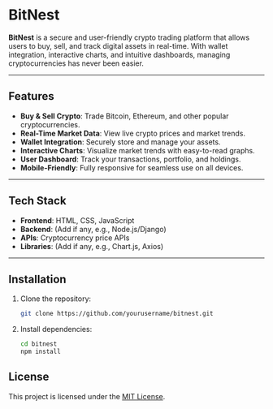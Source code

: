 # BitNest

**BitNest** is a secure and user-friendly crypto trading platform that allows users to buy, sell, and track digital assets in real-time. With wallet integration, interactive charts, and intuitive dashboards, managing cryptocurrencies has never been easier.

---

## Features

- **Buy & Sell Crypto**: Trade Bitcoin, Ethereum, and other popular cryptocurrencies.
- **Real-Time Market Data**: View live crypto prices and market trends.
- **Wallet Integration**: Securely store and manage your assets.
- **Interactive Charts**: Visualize market trends with easy-to-read graphs.
- **User Dashboard**: Track your transactions, portfolio, and holdings.
- **Mobile-Friendly**: Fully responsive for seamless use on all devices.

---

## Tech Stack

- **Frontend**: HTML, CSS, JavaScript
- **Backend**: (Add if any, e.g., Node.js/Django)
- **APIs**: Cryptocurrency price APIs
- **Libraries**: (Add if any, e.g., Chart.js, Axios)

---

## Installation

1. Clone the repository:
   ```bash
   git clone https://github.com/yourusername/bitnest.git
2. Install dependencies:
   ```bash
   cd bitnest
   npm install
   
## License

This project is licensed under the [MIT License](LICENSE).